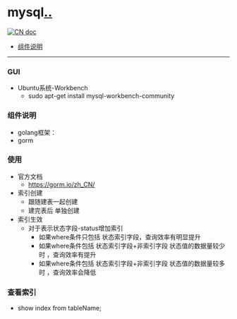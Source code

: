 # mysql[..](..%2F..)

[![CN doc](https://img.shields.io/badge/文档-中文版-blue.svg)](mysql.md)

- [组件说明](#组件说明)

---
###  GUI
* Ubuntu系统-Workbench
  * sudo apt-get install mysql-workbench-community

### 组件说明
*  golang框架：
  * gorm

### 使用
* 官方文档
  *  https://gorm.io/zh_CN/
* 索引创建
  * 跟随建表一起创建
  * 建完表后 单独创建
* 索引生效
  * 对于表示状态字段-status增加索引
    * 如果where条件只包括 状态索引字段，查询效率有明显提升
    * 如果where条件包括 状态索引字段+非索引字段 状态值的数据量较少时 ，查询效率有提升
    * 如果where条件包括 状态索引字段+非索引字段 状态值的数据量较多时 ，查询效率会降低
### 查看索引
* show index from tableName;
























